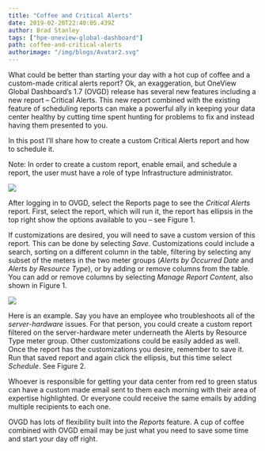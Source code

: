 ```yaml
---
title: "Coffee and Critical Alerts"
date: 2019-02-20T22:40:05.439Z
author: Brad Stanley 
tags: ["hpe-oneview-global-dashboard"]
path: coffee-and-critical-alerts
authorimage: "/img/blogs/Avatar2.svg"
---
```

What could be better than starting your day with a hot cup of coffee and a custom-made critical alerts report? Ok, an exaggeration, but OneView Global Dashboard’s 1.7 (OVGD) release has several new features including a new report – Critical Alerts. This new report combined with the existing feature of scheduling reports can make a powerful ally in keeping your data center healthy by cutting time spent hunting for problems to fix and instead having them presented to you.

In this post I’ll share how to create a custom Critical Alerts report and how to schedule it.

Note: In order to create a custom report, enable email, and schedule a report, the user must have a role of type Infrastructure administrator. 

![](https://hpe-developer-portal.s3.amazonaws.com/uploads/media/2018/12/blog-figure1-1550702346651.png)

After logging in to OVGD, select the Reports page to see the *Critical Alerts* report. First, select the report, which will run it, the report has ellipsis in the top right show the options available to you – see Figure 1. 

If customizations are desired, you will need to save a custom version of this report. This can be done by selecting *Save*. Customizations could include a search, sorting on a different column in the table, filtering by selecting any subset of the meters in the two meter groups (*Alerts by Occurred Date* and *Alerts by Resource Type*), or by adding or remove columns from the table. You can add or remove columns by selecting *Manage Report Content*, also shown in Figure 1.

![](https://hpe-developer-portal.s3.amazonaws.com/uploads/media/2018/12/blog-figure2-1550702392981.png)

Here is an example. Say you have an employee who troubleshoots all of the *server-hardware* issues. For that person, you could create a custom report filtered on the server-hardware meter underneath the Alerts by Resource Type meter group. Other customizations could be easily added as well. Once the report has the customizations you desire, remember to save it. Run that saved report and again click the ellipsis, but this time select *Schedule*. See Figure 2.

Whoever is responsible for getting your data center from red to green status can have a custom made email sent to them each morning with their area of expertise highlighted. Or everyone could receive the same emails by adding multiple recipients to each one. 

OVGD has lots of flexibility built into the *Reports* feature. A cup of coffee combined with OVGD email may be just what you need to save some time and start your day off right. 
